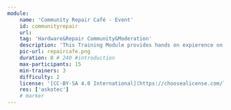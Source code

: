 ```yaml
---
module:
    name: 'Community Repair Café - Event'
    id: communityrepair
    url: 
    tag: 'Hardware&Repair Community&Moderation'
    description: 'This Training Module provides hands on expierence on how to help your community repair broken devices and exchange knowledge. You will need Experts3'
    pic-url: repaircafe.png
    duration: 0 # 240 #introduction
    max-participants: 15
    min-trainers: 3
    difficulty: 2
    license: '[CC-BY-SA 4.0 International](https://choosealicense.com/licenses/cc-by-sa-4.0/)'
    res: ['askotec']
    # marker
---  
```

